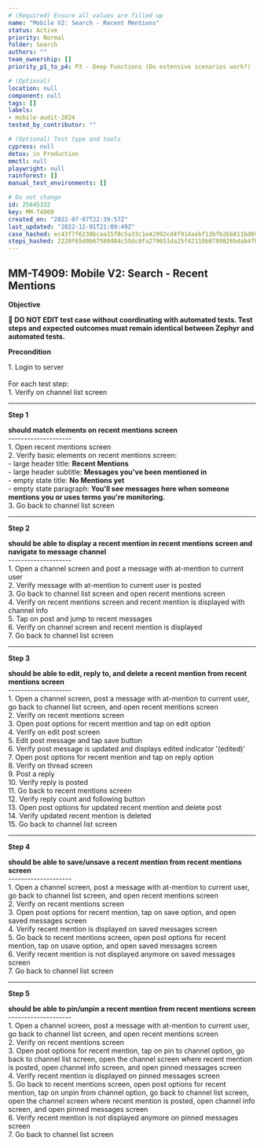 ```yaml
---
# (Required) Ensure all values are filled up
name: "Mobile V2: Search - Recent Mentions"
status: Active
priority: Normal
folder: Search
authors: ""
team_ownership: []
priority_p1_to_p4: P3 - Deep Functions (Do extensive scenarios work?)

# (Optional)
location: null
component: null
tags: []
labels:
- mobile-audit-2024
tested_by_contributor: ""

# (Optional) Test type and tools
cypress: null
detox: in Production
mmctl: null
playwright: null
rainforest: []
manual_test_environments: []

# Do not change
id: 25645332
key: MM-T4909
created_on: "2022-07-07T22:39:57Z"
last_updated: "2022-12-01T21:09:49Z"
case_hashed: ec43f7f6230bcaa15f0c5a33c1e42992cd4f914aebf13bfb2bb811bd69cf0f8fddf03047db8e45d93943066ad84b69e9
steps_hashed: 2228f65d0b67580484c55dc0fa279651da25f42110b8789826bdab4fbc37355b124b3d1d6db84aa54f40bdde7076b7b5
---
```


<!-- (Auto-generated) Based on frontmatter's "key" and "name" -->

## MM-T4909: Mobile V2: Search - Recent Mentions

**Objective**

**🛑 DO NOT EDIT test case without coordinating with automated tests. Test steps and expected outcomes must remain identical between Zephyr and automated tests.**

**Precondition**

1\. Login to server\
\
For each test step:\
1\. Verify on channel list screen

---

**Step 1**

**should match elements on recent mentions screen**\
\--------------------\
1\. Open recent mentions screen\
2\. Verify basic elements on recent mentions screen:\
\- large header title: **Recent Mentions**\
\- large header subtitle: **Messages you've been mentioned in**\
\- empty state title: **No Mentions yet**\
\- empty state paragraph: **You'll see messages here when someone mentions you or uses terms you're monitoring.**\
3\. Go back to channel list screen

---

**Step 2**

**should be able to display a recent mention in recent mentions screen and navigate to message channel**\
\--------------------\
1\. Open a channel screen and post a message with at-mention to current user\
2\. Verify message with at-mention to current user is posted\
3\. Go back to channel list screen and open recent mentions screen\
4\. Verify on recent mentions screen and recent mention is displayed with channel info\
5\. Tap on post and jump to recent messages\
6\. Verify on channel screen and recent mention is displayed\
7\. Go back to channel list screen

---

**Step 3**

**should be able to edit, reply to, and delete a recent mention from recent mentions screen**\
\--------------------\
1\. Open a channel screen, post a message with at-mention to current user, go back to channel list screen, and open recent mentions screen\
2\. Verify on recent mentions screen\
3\. Open post options for recent mention and tap on edit option\
4\. Verify on edit post screen\
5\. Edit post message and tap save button\
6\. Verify post message is updated and displays edited indicator '(edited)'\
7\. Open post options for recent mention and tap on reply option\
8\. Verify on thread screen\
9\. Post a reply\
10\. Verify reply is posted\
11\. Go back to recent mentions screen\
12\. Verify reply count and following button\
13\. Open post options for updated recent mention and delete post\
14\. Verify updated recent mention is deleted\
15\. Go back to channel list screen

---

**Step 4**

**should be able to save/unsave a recent mention from recent mentions screen**\
\--------------------\
1\. Open a channel screen, post a message with at-mention to current user, go back to channel list screen, and open recent mentions screen\
2\. Verify on recent mentions screen\
3\. Open post options for recent mention, tap on save option, and open saved messages screen\
4\. Verify recent mention is displayed on saved messages screen\
5\. Go back to recent mentions screen, open post options for recent mention, tap on usave option, and open saved messages screen\
6\. Verify recent mention is not displayed anymore on saved messages screen\
7\. Go back to channel list screen

---

**Step 5**

**should be able to pin/unpin a recent mention from recent mentions screen**\
\--------------------\
1\. Open a channel screen, post a message with at-mention to current user, go back to channel list screen, and open recent mentions screen\
2\. Verify on recent mentions screen\
3\. Open post options for recent mention, tap on pin to channel option, go back to channel list screen, open the channel screen where recent mention is posted, open channel info screen, and open pinned messages screen\
4\. Verify recent mention is displayed on pinned messages screen\
5\. Go back to recent mentions screen, open post options for recent mention, tap on unpin from channel option, go back to channel list screen, open the channel screen where recent mention is posted, open channel info screen, and open pinned messages screen\
6\. Verify recent mention is not displayed anymore on pinned messages screen\
7\. Go back to channel list screen
